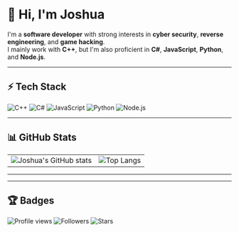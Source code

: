# 👋 Hi, I'm Joshua

I'm a **software developer** with strong interests in **cyber security**, **reverse engineering**, and **game hacking**.  
I mainly work with **C++**, but I'm also proficient in **C#**, **JavaScript**, **Python**, and **Node.js**.

---

## ⚡ Tech Stack
![C++](https://img.shields.io/badge/C++-00599C?logo=c%2B%2B&logoColor=white)
![C#](https://img.shields.io/badge/C%23-239120?logo=c-sharp&logoColor=white)
![JavaScript](https://img.shields.io/badge/JavaScript-F7DF1E?logo=javascript&logoColor=black)
![Python](https://img.shields.io/badge/Python-3776AB?logo=python&logoColor=white)
![Node.js](https://img.shields.io/badge/Node.js-339933?logo=node.js&logoColor=white)

---

## 📊 GitHub Stats

<table>
  <tr>
    <td>
      <img src="https://github-stats-seven-beta.vercel.app/api?username=ItsJustJoshua&show_icons=true&theme=tokyonight" alt="Joshua's GitHub stats" />
    </td>
    <td>
      <img src="https://github-stats-seven-beta.vercel.app/api/top-langs/?username=ItsJustJoshua&show_icons=true&theme=tokyonight" alt="Top Langs" />
    </td>
  </tr>
</table>


---

<!--
## 📫 Contact Me
- Email: your@email.com
- [LinkedIn](https://www.linkedin.com/in/yourprofile)
- [Twitter](https://twitter.com/yourprofile)
- [Personal Website](https://yourwebsite.com)
-->

---

## 🏆 Badges
![Profile views](https://komarev.com/ghpvc/?username=ItsJustJoshua&color=blue)
![Followers](https://img.shields.io/github/followers/ItsJustJoshua?style=social)
![Stars](https://img.shields.io/github/stars/ItsJustJoshua?style=social)
